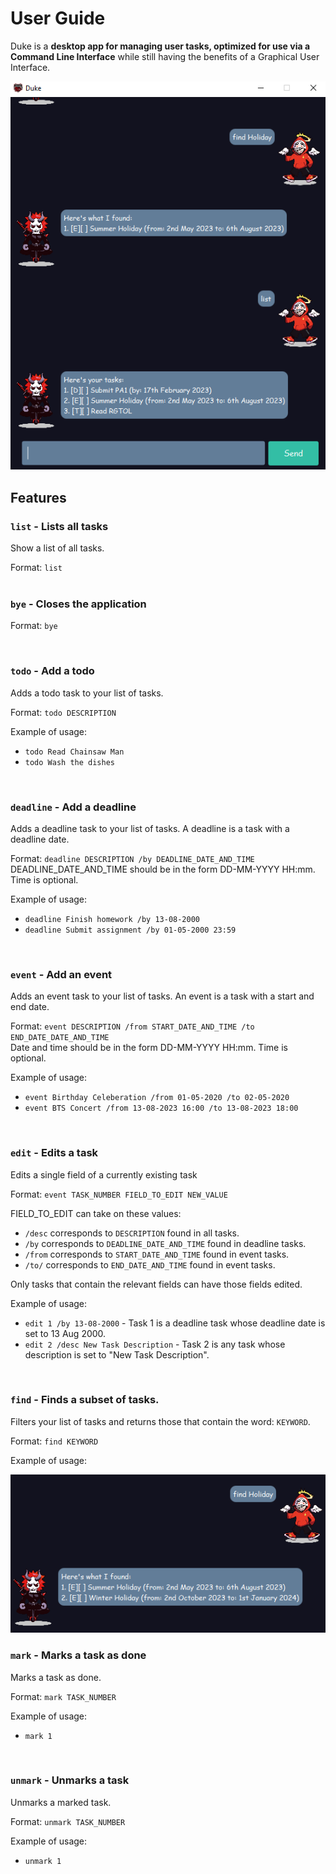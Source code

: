 # User Guide
Duke is a **desktop app for managing user tasks, optimized for use via a Command Line Interface** while still having the benefits of a Graphical User Interface.

![Sample Gui Image](Ui.png)

## Features 

### `list` - Lists all tasks

Show a list of all tasks.

Format: `list`  
<br>

### `bye` - Closes the application

Format: `bye` 

<br>

### `todo` - Add a todo

Adds a todo task to your list of tasks.

Format: `todo DESCRIPTION`

Example of usage:
- `todo Read Chainsaw Man`
- `todo Wash the dishes`
<br>

### `deadline` - Add a deadline

Adds a deadline task to your list of tasks. A deadline is a task with a deadline date.

Format: `deadline DESCRIPTION /by DEADLINE_DATE_AND_TIME`  
DEADLINE_DATE_AND_TIME should be in the form DD-MM-YYYY HH:mm. Time is optional.

Example of usage:
- `deadline Finish homework /by 13-08-2000`
- `deadline Submit assignment /by 01-05-2000 23:59`
<br>

### `event` - Add an event

Adds an event task to your list of tasks. An event is a task with a start and end date.

Format: `event DESCRIPTION /from START_DATE_AND_TIME /to END_DATE_DATE_AND_TIME`  
Date and time should be in the form DD-MM-YYYY HH:mm. Time is optional.

Example of usage:
- `event Birthday Celeberation /from 01-05-2020 /to 02-05-2020`
- `event BTS Concert /from 13-08-2023 16:00 /to 13-08-2023 18:00`
<br>

### `edit` - Edits a task

Edits a single field of a currently existing task

Format: `event TASK_NUMBER FIELD_TO_EDIT NEW_VALUE`  

FIELD_TO_EDIT can take on these values:
- `/desc` corresponds to `DESCRIPTION` found in all tasks. 
- `/by` corresponds to `DEADLINE_DATE_AND_TIME` found in deadline tasks. 
- `/from` corresponds to `START_DATE_AND_TIME` found in event tasks. 
- `/to/` corresponds to `END_DATE_AND_TIME` found in event tasks. 

Only tasks that contain the relevant fields can have those fields edited.

Example of usage:
- `edit 1 /by 13-08-2000` - Task 1 is a deadline task whose deadline date is set to 13 Aug 2000.
- `edit 2 /desc New Task Description` - Task 2 is any task whose description is set to "New Task Description".
<br>

### `find` - Finds a subset of tasks.

Filters your list of tasks and returns those that contain the word: `KEYWORD`. 

Format: `find KEYWORD`  

Example of usage: 

![Example for find](findExample.png)
<br>

### `mark` - Marks a task as done

Marks a task as done.

Format: `mark TASK_NUMBER`

Example of usage:
- `mark 1`
<br>

### `unmark` - Unmarks a task

Unmarks a marked task.

Format: `unmark TASK_NUMBER`

Example of usage:
- `unmark 1`
<br>
